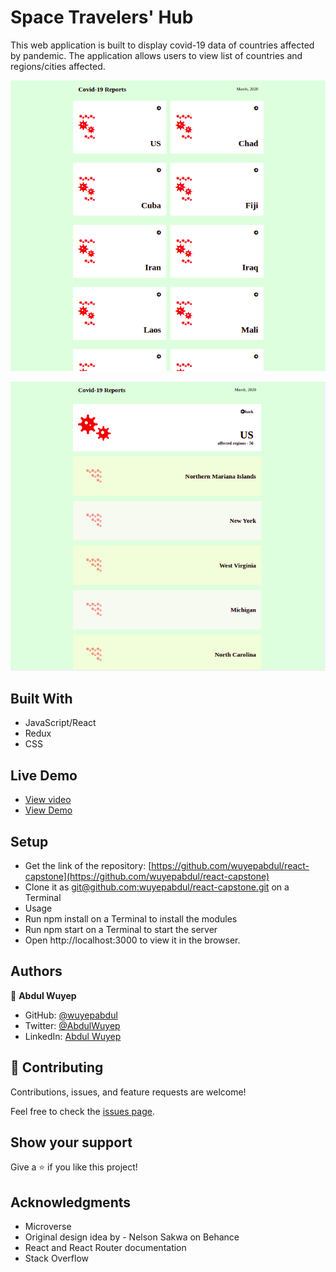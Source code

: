 # Space Travelers' Hub
This web application is built to display covid-19 data of countries affected by pandemic. The application allows users to view list of countries and regions/cities affected.

![Home Page](./src/images/covid-home.png)

![Country Details Page](./src/images/covid-country.png)

## Built With
- JavaScript/React
- Redux
- CSS

## Live Demo

- [View video](https://www.loom.com/share/2f173a6ca1594c60a9e760d6d6ef74a3)
- [View Demo](https://duls-covid-reporter.herokuapp.com/)
  
## Setup
- Get the link of the repository: [https://github.com/wuyepabdul/react-capstone](https://github.com/wuyepabdul/react-capstone)
- Clone it as [git@github.com:wuyepabdul/react-capstone.git](git@github.com:wuyepabdul/react-capstone.git) on a Terminal
- Usage
- Run npm install on a Terminal to install the modules
- Run npm start on a Terminal to start the server
- Open http://localhost:3000 to view it in the browser.
  
## Authors

👤 **Abdul Wuyep**

- GitHub: [@wuyepabdul](https://github.com/wuyepabdul)
- Twitter: [@AbdulWuyep](https://twitter.com/AbdulWuyep)
- LinkedIn: [Abdul Wuyep](https://www.linkedin.com/in/abdul-wuyep/)

## 🤝 Contributing

Contributions, issues, and feature requests are welcome!

Feel free to check the [issues page](https://github.com/wuyepabdul/react-capstone).

## Show your support

Give a ⭐️ if you like this project!

## Acknowledgments
- Microverse
- Original design idea by - Nelson Sakwa on Behance
- React and React Router documentation
- Stack Overflow
